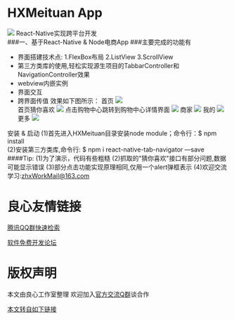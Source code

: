 # HXMeituan App 
![](picHXMeituan/AppIcon.png) 
React-Native实现跨平台开发      
###一、基于React-Native & Node电商App 
###主要完成的功能有 
+ 界面搭建技术点: 
1.FlexBox布局 
2.ListView 
3.ScrollView 
+ 第三方类库的使用,轻松实现源生项目的TabbarController和NavigationController效果 
+ webview内嵌实例 
+ 界面交互 
+ 跨界面传值 
效果如下图所示： 
首页 
![](picHXMeituan/首页.png)  
首页猜你喜欢 
![](picHXMeituan/猜你喜欢.png) 
点击购物中心跳转到购物中心详情界面 
![](picHXMeituan/购物中心详情.png) 
商家 
![](picHXMeituan/商家.png) 
我的 
![](picHXMeituan/我的.png) 
更多 
![](picHXMeituan/更多.png) 


安装 & 启动 
    (1)首先进入HXMeituan目录安装node module；命令行：$ npm install  
    (2)安装第三方类库,命令行: $ npm i react-native-tab-navigator —save 
####Tip: 
    (1)为了演示，代码有些粗糙 
    (2)抓取的"猜你喜欢"接口有部分问题,数据可能显示错误 
    (3)部分点击功能实现原理相同,仅用一个alert弹框表示 
    (4)欢迎交流学习:zhxWorkMail@163.com 
    


 # 良心友情链接

[腾讯QQ群快速检索](http://u.720life.cn/s/8cf73f7c)

[软件免费开发论坛](http://u.720life.cn/s/bbb01dc0)

# 版权声明 

本文由良心工作室整理 欢迎加入[官方交流Q群](https://u.720life.cn/s/f2316816)谈合作

[本文转自如下链接](http://u.720life.cn/g/2e71d0f0a5c601172267ba20d3a43c6e105897c0e73ac39e338e38e1f93ae143ed6e511bed49d85b9384f875107c2892115852efdfd52809005aa062bca5ff55)